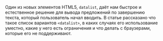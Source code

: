 Один из новых элементов HTML5, `datalist`, даёт нам быстрое и естественное 
решение для вывода предложений по завершению текста, который пользователь начал 
вводить. В статье рассказано что такое список вариантов `<datalist>`, в каких 
случаях его использование уместно, какие у него есть ограничения и что делать с 
браузерами, которые его не поддерживают.